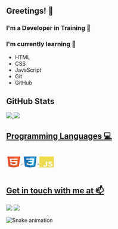 ## Greetings! :rocket:

### I'm a Developer in Training :dart:

### I'm currently learning :book:
- HTML
- CSS
- JavaScript
- Git
- GitHub


## GitHub Stats
<div>
  <a href="https://github.com/rafael-silva-dev">
  <img height="180em" src="https://github-readme-stats.vercel.app/api?username=rafael-silva-dev&show_icons=true&theme=onedark&include_all_commits=true&count_private=true"/>
  <img height="180em" src="https://github-readme-stats.vercel.app/api/top-langs/?username=rafael-silva-dev&layout=compact&langs_count=6&theme=onedark"/>
</div>
  
## Programming Languages :computer:
<div style="display: inline_block"><br>
  <img align="center" alt="HTML" height="30" width="40" src="https://raw.githubusercontent.com/devicons/devicon/master/icons/html5/html5-original.svg">
  <img align="center" alt="CSS" height="30" width="40" src="https://raw.githubusercontent.com/devicons/devicon/master/icons/css3/css3-original.svg">
  <img align="center" alt="Js" height="30" width="40" src="https://raw.githubusercontent.com/devicons/devicon/master/icons/javascript/javascript-plain.svg">
</div>
 
 <br>
 
  ## Get in touch with me at :mailbox:
<div> 
  <a href = "mailto:rafael.rcas@hotmail.com"><img src="https://img.shields.io/badge/-Mail-%23333?style=for-the-badge&logo=gmail&logoColor=blue" target="_blank"></a>
  <a href="https://www.linkedin.com/in/rafael-c-a-silva" target="_blank"><img src="https://img.shields.io/badge/-LinkedIn-%230077B5?style=for-the-badge&logo=linkedin&logoColor=white" target="_blank"></a>
 
  ![Snake animation](https://github.com/rafael-silva-dev/rafael-silva-dev/blob/output/github-contribution-grid-snake.svg)

</div>
